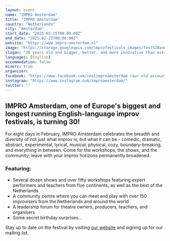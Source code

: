 ```yaml
---
layout: event
name: "IMPRO Amsterdam"
title: "IMPRO Amsterdam"
country: "Netherlands"
city: "Amsterdam"
start_date: "2025-02-15T00:00:00Z"
end_date: "2025-02-22T00:00:00Z"
website: "https://www.impro-amsterdam.nl"
image: "https://storage.googleapis.com/improfestivals_images/fest%20announcement%20banner%20-%20Erica%20-%20Artistic%20Director.png"
slogan: "30 years old and bigger, better, and more innovative than ever."
languages: [English]
accommodation: false
mixers: true
organizer: 
facebook: "https://www.facebook.com/realimproamsterdam (our old account got hacked - this one looks sketchy but it is the real one now)"
instagram: "https://www.instagram.com/improamsterdam/"
twitter: ""
---
```


## IMPRO Amsterdam, one of Europe's biggest and longest running English-language improv festivals, is turning 30!

For eight days in February, IMPRO Amsterdam celebrates the breadth and diversity of not just what improv is, but what it can be - comedic, dramatic, abstract, experimental, lyrical, musical, physical, cozy, boundary-breaking, and everything in between. Come for the workshops, the shows, and the community; leave with your improv horizons permanently broadened.

### Featuring:
* Several dozen shows and over fifty workshops featuring expert performers and teachers from five continents, as well as the best of the Netherlands
* A community centre where you can meet and play with over 150 improvisers from the Netherlands and around the world
* A leadership forum for theatre owners, producers, teachers, and organisers
* Some secret birthday surprises...

Stay up to date on the festival by visiting [our website](https://www.impro-amsterdam.nl) and signing up for our mailing list.

